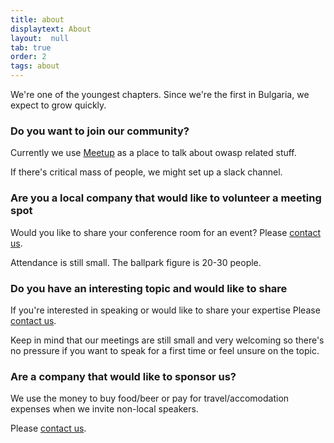 ```yaml
---
title: about
displaytext: About
layout:  null
tab: true
order: 2
tags: about
---
```


We're one of the youngest chapters. Since we're the first in Bulgaria, we expect to grow quickly.

### Do you want to join our community?

Currently we use [Meetup](https://www.meetup.com/OWASP-Sofia-Chapter/) as a place to talk about owasp related stuff.

If there's critical mass of people, we might set up a slack channel.

### Are you a local company that would like to volunteer a meeting spot

Would you like to share your conference room for an event? Please [contact us](mailto:mihail.stoynov@owasp.org).

Attendance is still small. The ballpark figure is 20-30 people.

### Do you have an interesting topic and would like to share

If you're interested in speaking or would like to share your expertise Please [contact us](mailto:mihail.stoynov@owasp.org).

Keep in mind that our meetings are still small and very welcoming so there's no pressure if you want to speak for a first time or feel unsure on the topic.

### Are a company that would like to sponsor us?

We use the money to buy food/beer or pay for travel/accomodation expenses when we invite non-local speakers.

Please [contact us](mailto:mihail.stoynov@owasp.org).
